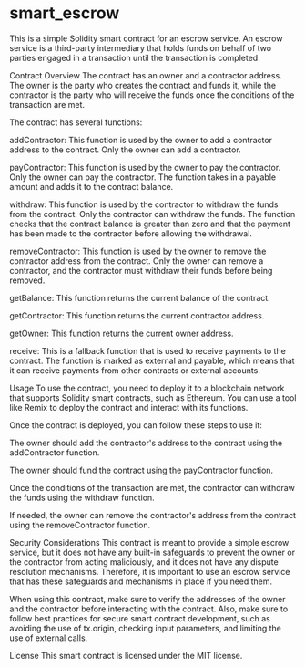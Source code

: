 # smart_escrow
This is a simple Solidity smart contract for an escrow service. An escrow service is a third-party intermediary that holds funds on behalf of two parties engaged in a transaction until the transaction is completed.

Contract Overview
The contract has an owner and a contractor address. The owner is the party who creates the contract and funds it, while the contractor is the party who will receive the funds once the conditions of the transaction are met.

The contract has several functions:

addContractor: This function is used by the owner to add a contractor address to the contract. Only the owner can add a contractor.

payContractor: This function is used by the owner to pay the contractor. Only the owner can pay the contractor. The function takes in a payable amount and adds it to the contract balance.

withdraw: This function is used by the contractor to withdraw the funds from the contract. Only the contractor can withdraw the funds. The function checks that the contract balance is greater than zero and that the payment has been made to the contractor before allowing the withdrawal.

removeContractor: This function is used by the owner to remove the contractor address from the contract. Only the owner can remove a contractor, and the contractor must withdraw their funds before being removed.

getBalance: This function returns the current balance of the contract.

getContractor: This function returns the current contractor address.

getOwner: This function returns the current owner address.

receive: This is a fallback function that is used to receive payments to the contract. The function is marked as external and payable, which means that it can receive payments from other contracts or external accounts.

Usage
To use the contract, you need to deploy it to a blockchain network that supports Solidity smart contracts, such as Ethereum. You can use a tool like Remix to deploy the contract and interact with its functions.

Once the contract is deployed, you can follow these steps to use it:

The owner should add the contractor's address to the contract using the addContractor function.

The owner should fund the contract using the payContractor function.

Once the conditions of the transaction are met, the contractor can withdraw the funds using the withdraw function.

If needed, the owner can remove the contractor's address from the contract using the removeContractor function.

Security Considerations
This contract is meant to provide a simple escrow service, but it does not have any built-in safeguards to prevent the owner or the contractor from acting maliciously, and it does not have any dispute resolution mechanisms. Therefore, it is important to use an escrow service that has these safeguards and mechanisms in place if you need them.

When using this contract, make sure to verify the addresses of the owner and the contractor before interacting with the contract. Also, make sure to follow best practices for secure smart contract development, such as avoiding the use of tx.origin, checking input parameters, and limiting the use of external calls.

License
This smart contract is licensed under the MIT license.
